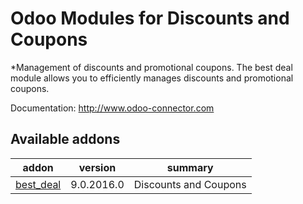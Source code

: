 Odoo Modules for Discounts and Coupons
======================

*Management of discounts and promotional coupons.
The best deal module allows you to efficiently manages discounts and promotional coupons.

Documentation:
http://www.odoo-connector.com

[//]: # (addons)
Available addons
----------------
addon | version | summary
--- | --- | ---
[best_deal](best_deal/) | 9.0.2016.0 | Discounts and Coupons

[//]: # (end addons)

